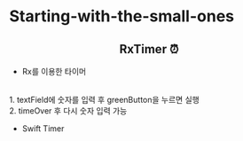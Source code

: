 # Starting-with-the-small-ones

<div align=center><h2> RxTimer ⏰ </h2></div>

- Rx를 이용한 타이머
<br>
1. textField에 숫자를 입력 후 greenButton을 누르면 실행
<br>
2. timeOver 후 다시 숫자 입력 가능

- Swift Timer
